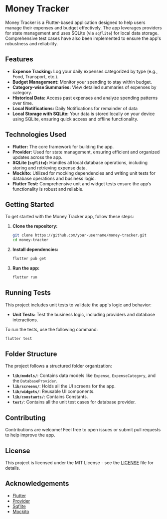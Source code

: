 # Money Tracker

Money Tracker is a Flutter-based application designed to help users manage their expenses and budget effectively. The app leverages providers for state management and uses SQLite (via `sqflite`) for local data storage. Comprehensive test cases have also been implemented to ensure the app's robustness and reliability.

## Features

- **Expense Tracking:** Log your daily expenses categorized by type (e.g., Food, Transport, etc.).
- **Budget Management:** Monitor your spending to stay within budget.
- **Category-wise Summaries:** View detailed summaries of expenses by category.
- **Historical Data:** Access past expenses and analyze spending patterns over time.
- **Local Notifications:** Daily Notifications for remainder of data 
- **Local Storage with SQLite:** Your data is stored locally on your device using SQLite, ensuring quick access and offline functionality.

## Technologies Used

- **Flutter:** The core framework for building the app.
- **Provider:** Used for state management, ensuring efficient and organized updates across the app.
- **SQLite (`sqflite`):** Handles all local database operations, including storing and retrieving expense data.
- **Mockito:** Utilized for mocking dependencies and writing unit tests for database operations and business logic.
- **Flutter Test:** Comprehensive unit and widget tests ensure the app’s functionality is robust and reliable.

## Getting Started

To get started with the Money Tracker app, follow these steps:

1. **Clone the repository:**
   ```bash
   git clone https://github.com/your-username/money-tracker.git
   cd money-tracker
   ```

2. **Install dependencies:**
   ```bash
   flutter pub get
   ```

3. **Run the app:**
   ```bash
   flutter run
   ```

## Running Tests

This project includes unit tests to validate the app's logic and behavior:

- **Unit Tests:** Test the business logic, including providers and database interactions.

To run the tests, use the following command:

```bash
flutter test
```

## Folder Structure

The project follows a structured folder organization:

- **`lib/models/`**: Contains data models like `Expense`, `ExpenseCategory`, and the `DatabaseProvider`.
- **`lib/screens/`**: Holds all the UI screens for the app.
- **`lib/widgets/`**: Reusable UI components.
- **`lib/constants/`**: Contains Constants.
- **`test/`**: Contains all the unit test cases for database provider.

## Contributing

Contributions are welcome! Feel free to open issues or submit pull requests to help improve the app.

## License

This project is licensed under the MIT License - see the [LICENSE](LICENSE) file for details.

## Acknowledgements

- [Flutter](https://flutter.dev/)
- [Provider](https://pub.dev/packages/provider)
- [Sqflite](https://pub.dev/packages/sqflite)
- [Mockito](https://pub.dev/packages/mockito)
